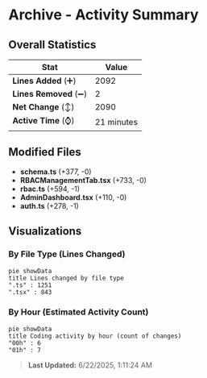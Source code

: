 # Archive - Activity Summary 

## Overall Statistics

| Stat                   | Value                                                             |
| ---------------------- | ----------------------------------------------------------------- |
| **Lines Added** (➕)   | 2092                                          |
| **Lines Removed** (➖) | 2                                        |
| **Net Change** (↕)    | 2090                |
| **Active Time** (⌚)   | 21 minutes |


## Modified Files
- **schema.ts** (+377, -0)
- **RBACManagementTab.tsx** (+733, -0)
- **rbac.ts** (+594, -1)
- **AdminDashboard.tsx** (+110, -0)
- **auth.ts** (+278, -1)

## Visualizations

### By File Type (Lines Changed)

```mermaid
pie showData
title Lines changed by file type
".ts" : 1251
".tsx" : 843
```

### By Hour (Estimated Activity Count)

```mermaid
pie showData
title Coding activity by hour (count of changes)
"00h" : 6
"01h" : 7
```


> **Last Updated:** 6/22/2025, 1:11:24 AM